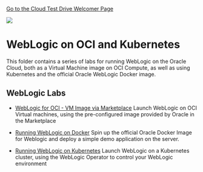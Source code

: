 [Go to the Cloud Test Drive Welcomer Page](../../readme.md)

![](../../common/images/customer.logo2.png)

# WebLogic on OCI and Kubernetes

This folder contains a series of labs for running WebLogic on the Oracle Cloud, both as a Virtual Machine image on OCI Compute, as well as using Kubernetes and the official Oracle WebLogic Docker image.



## WebLogic Labs

+ [WebLogic for OCI - VM Image via Marketplace](https://oracle.github.io/cloudtestdrive/AppDev/wls/ll-nonjrf)
  Launch WebLogic on OCI Virtual machines, using the pre-configured image provided by Oracle in the Marketplace

+ [Running WebLogic on Docker](WLS_on_Docker.md)
  Spin up the official Oracle Docker Image for Weblogic and deploy a simple demo application on the server.

+ [Running WebLogic on Kubernetes](https://oracle.github.io/cloudtestdrive/AppDev/wls/ll-oke)
  Launch WebLogic on a Kubernetes cluster, using the WebLogic Operator to control your WebLogic environment

  